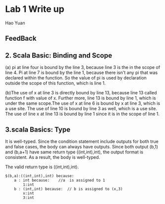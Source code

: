 # Lab 1 Write up

Hao Yuan

## FeedBack

## 2. Scala Basic: Binding and Scope 

(a) pi at line four is bound by the line 3,
 because line 3 is the in the scope of line 4.
 Pi at line 7 is bound by the line 1, because there
 isn't any pi that was declared within the function. So
 the value of pi is used by declaration outside the scope of 
 this function, which is line 1.
 
(b)The use of x at line 3 is directly bound by line 13, 
because line 13 called function f with value 
of x. Further more, line 13 is bound by line 1, which is under the same scope.The use of x at
line 6 is bound by x at line 3, which is a use site.
The use of line 10 is bound by line 3 as well, which is a
use site. The use of line x at line 13 is bound by line 1 since
it is in the scope of line 1.

## 3.scala Basics: Type

It is well-typed. Since the condition statement include outputs for both
true and false cases, the body can always have outputs. Since both 
output (b,1) and (b,a+1) have same return type ((int,int),int), the output
format is consistent. As a result, the body is well-typed.

The valid return type is ((int,int),int).

    $(b,a):((int,int),int) because:
        a : int because:    //a  is assigned to 1
            1:int       
        b : (int,int) because:  // b is assigned to (x,3)
            x:int
            3:int